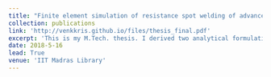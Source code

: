 ```yaml
---
title: "Finite element simulation of resistance spot welding of advanced high strength steels"
collection: publications
link: 'http://venkkris.github.io/files/thesis_final.pdf'
excerpt: 'This is my M.Tech. thesis. I derived two analytical formulations to model the interfacial electrical resistance between metal sheets and incorporated the formulations in a multiphysics finite element simulation of resistance spot welding.' 
date: 2018-5-16
lead: True
venue: 'IIT Madras Library'
---
```



